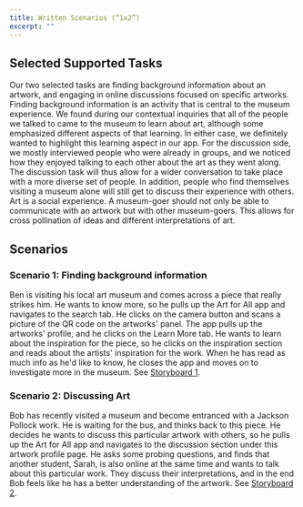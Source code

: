 ```yaml
---
title: Written Scenarios (“1x2”)
excerpt: ""
---
```


## Selected Supported Tasks

Our two selected tasks are finding background information about an artwork, and engaging in online discussions focused on specific artworks.
Finding background information is an activity that is central to the museum experience. We found during our contextual inquiries that all of the people we talked to came to the museum to learn about art, although some emphasized different aspects of that learning. In either case, we definitely wanted to highlight this learning aspect in our app.
For the discussion side, we mostly interviewed people who were already in groups, and we noticed how they enjoyed talking to each other about the art as they went along. The discussion task will thus allow for a wider conversation to take place with a more diverse set of people. In addition, people who find themselves visiting a museum alone will still get to discuss their experience with others. Art is a social experience. A museum-goer should not only be able to communicate with an artwork but with other museum-goers. This allows for cross pollination of ideas and different interpretations of art.

## Scenarios

### Scenario 1: Finding background information 

Ben is visiting his local art museum and comes across a piece that really strikes him. He wants to know more, so he pulls up the Art for All app and navigates to the search tab. He clicks on the camera button and scans a picture of the QR code on the artworks' panel. The app pulls up the artworks' profile, and he clicks on the Learn More tab. He wants to learn about the inspiration for the piece, so he clicks on the inspiration section and reads about the artists' inspiration for the work. When he has read as much info as he'd like to know, he closes the app and moves on to investigate more in the museum. See [Storyboard 1](../Storyboards).

### Scenario 2: Discussing Art

Bob has recently visited a museum and become entranced with a Jackson Pollock work. He is waiting for the bus, and thinks back to this piece. He decides he wants to discuss this particular artwork with others, so he pulls up the Art for All app and navigates to the discussion section under this artwork profile page. He asks some probing questions, and finds that another student, Sarah, is also online at the same time and wants to talk about this particular work. They discuss their interpretations, and in the end Bob feels like he has a better understanding of the artwork. See [Storyboard 2](../Storyboards).
